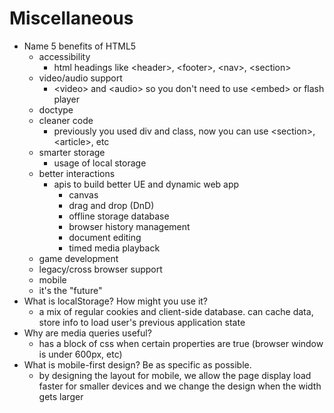 # Miscellaneous

* Name 5 benefits of HTML5
    * accessibility
        * html headings like    \<header>, \<footer>, \<nav>, \<section>
    * video/audio support
        * \<video> and \<audio> so you don't need to use \<embed> or flash player
    * doctype
    * cleaner code
        * previously you used div and class, now you can use \<section>, \<article>, etc
    * smarter storage
        * usage of local storage
    * better interactions
        * apis to build better UE and dynamic web app
            * canvas
            * drag and drop (DnD)
            * offline storage database
            * browser history management
            * document editing
            * timed media playback
    * game development
    * legacy/cross browser support
    * mobile
    * it's the "future"
* What is localStorage? How might you use it?
    * a mix of regular cookies and client-side database. can cache data, store info to load user's previous application state
* Why are media queries useful?
    * has a block of css when certain properties are true (browser window is under 600px, etc)
* What is mobile-first design? Be as specific as possible.
    * by designing the layout for mobile, we allow the page display load faster for smaller devices and we change the design when the width gets larger